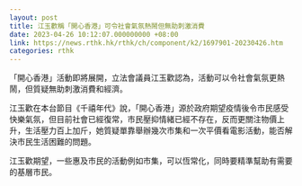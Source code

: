 ```yaml
---
layout: post
title: 江玉歡稱「開心香港」可令社會氣氛熱鬧但無助刺激消費
date: 2023-04-26 10:12:07.000000000 +08:00
link: https://news.rthk.hk/rthk/ch/component/k2/1697901-20230426.htm
categories: rthk
---
```


「開心香港」活動即將展開，立法會議員江玉歡認為，活動可以令社會氣氛更熱鬧，但質疑無助刺激消費和經濟。

江玉歡在本台節目《千禧年代》說，「開心香港」源於政府期望疫情後令市民感受快樂氣氛，但目前社會已經復常，市民壓抑情緒已經不存在，反而更關注物價上升，生活壓力百上加斤，她質疑單靠舉辦幾次市集和一次平價看電影活動，能否解決市民生活困難的問題。

江玉歡期望，一些惠及市民的活動例如市集，可以恆常化，同時要精準幫助有需要的基層市民。
